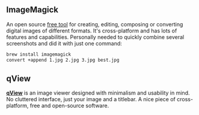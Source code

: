 ## ImageMagick
An open source [free tool](https://imagemagick.org/script/index.php) for creating, editing, composing or converting digital images of different formats. It's cross-platform and has lots of features and capabilities. Personally needed to quickly combine several screenshots and did it with just one command:

```bash
brew install imagemagick
convert +append 1.jpg 2.jpg 3.jpg best.jpg
```

## qView
[**qView**](https://interversehq.com/qview/) is an image viewer designed with minimalism and usability in mind. No cluttered interface, just your image and a titlebar. A nice piece of cross-platform, free and open-source software.
